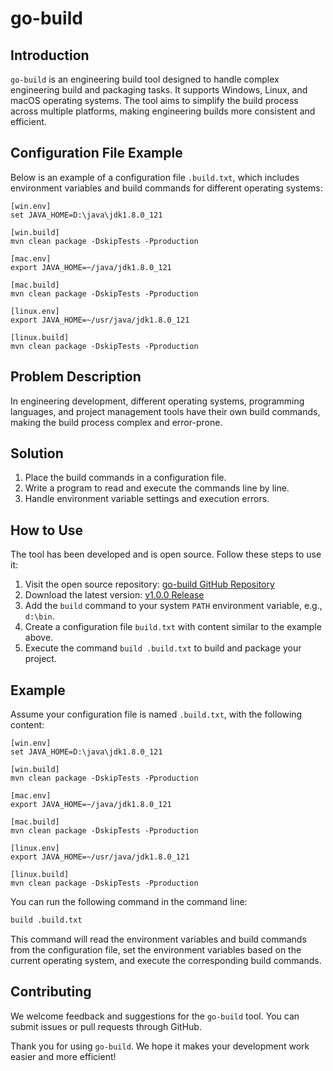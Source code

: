 # go-build

## Introduction
`go-build` is an engineering build tool designed to handle complex engineering build and packaging tasks. It supports Windows, Linux, and macOS operating systems. The tool aims to simplify the build process across multiple platforms, making engineering builds more consistent and efficient.

## Configuration File Example
Below is an example of a configuration file `.build.txt`, which includes environment variables and build commands for different operating systems:

```
[win.env]
set JAVA_HOME=D:\java\jdk1.8.0_121

[win.build]
mvn clean package -DskipTests -Pproduction

[mac.env]
export JAVA_HOME=~/java/jdk1.8.0_121

[mac.build]
mvn clean package -DskipTests -Pproduction

[linux.env]
export JAVA_HOME=~/usr/java/jdk1.8.0_121

[linux.build]
mvn clean package -DskipTests -Pproduction
```

## Problem Description
In engineering development, different operating systems, programming languages, and project management tools have their own build commands, making the build process complex and error-prone.

## Solution
1. Place the build commands in a configuration file.
2. Write a program to read and execute the commands line by line.
3. Handle environment variable settings and execution errors.

## How to Use
The tool has been developed and is open source. Follow these steps to use it:

1. Visit the open source repository: [go-build GitHub Repository](https://github.com/litongjava/go-build)
2. Download the latest version: [v1.0.0 Release](https://github.com/litongjava/go-build/releases/tag/v1.0.0)
3. Add the `build` command to your system `PATH` environment variable, e.g., `d:\bin`.
4. Create a configuration file `build.txt` with content similar to the example above.
5. Execute the command `build .build.txt` to build and package your project.

## Example
Assume your configuration file is named `.build.txt`, with the following content:

```
[win.env]
set JAVA_HOME=D:\java\jdk1.8.0_121

[win.build]
mvn clean package -DskipTests -Pproduction

[mac.env]
export JAVA_HOME=~/java/jdk1.8.0_121

[mac.build]
mvn clean package -DskipTests -Pproduction

[linux.env]
export JAVA_HOME=~/usr/java/jdk1.8.0_121

[linux.build]
mvn clean package -DskipTests -Pproduction
```

You can run the following command in the command line:

```sh
build .build.txt
```

This command will read the environment variables and build commands from the configuration file, set the environment variables based on the current operating system, and execute the corresponding build commands.

## Contributing
We welcome feedback and suggestions for the `go-build` tool. You can submit issues or pull requests through GitHub.

Thank you for using `go-build`. We hope it makes your development work easier and more efficient!